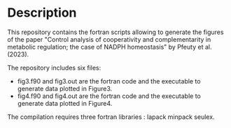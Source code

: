 # Description
This repository contains the fortran scripts allowing to generate the figures of the paper "Control analysis of cooperativity and complementarity in metabolic regulation; the case of NADPH homeostasis" by Pfeuty et al. (2023).

The repository includes six files:
- fig3.f90 and fig3.out are the fortran code and the executable to generate data plotted in Figure3.
- fig4.f90 and fig4.out are the fortran code and the executable to generate data plotted in Figure4.

The compilation requires three fortran libraries : lapack minpack seulex.
